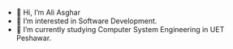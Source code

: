 - 👋 Hi, I’m Ali Asghar
- 👀 I’m interested in Software Development.
- 🌱 I’m currently studying Computer System Engineering in UET Peshawar.

<!---
Aliasgharshinwari/Aliasgharshinwari is a ✨ special ✨ repository because its `README.md` (this file) appears on your GitHub profile.
You can click the Preview link to take a look at your changes.
--->
